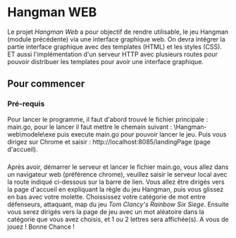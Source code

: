 # Hangman WEB
Le projet *Hangman Web* a pour objectif de rendre utilisable, le jeu Hangman (module précédente) via une interface graphique web. On devra intégrer la partie interface graphique avec des templates (HTML) et les styles (CSS). ET aussi l'implémentation d'un serveur HTTP avec plusieurs routes pour pouvoir distribuer les templates pour avoir une interface graphique.

## Pour commencer

### Pré-requis
Pour lancer le programme, il faut d'abord trouvé le fichier principale : main.go, pour le lancer il faut mettre le chemain suivant : \Hangman-web\modele\exe puis execute main.go pour pouvoir lancer le jeu.
Puis vous dirigez sur Chrome et saisir : http://localhost:8085/landingPage (page d'accueil).

###
Après avoir, démarrer le serveur et lancer le fichier main.go, vous allez dans un navigateur web (préférence chrome), veuillez saisir le serveur local avec la route indiqué ci-dessous sur la barre de lien. Vous allez être dirigés vers la page d'accueil en expliquant la règle du jeu Hangman, puis vous glissez en bas avec votre molette. Choississez votre catégorie de mot entre défenseurs, attaquant, map du jeu *_Tom Clancy's Rainbow Six Siege_*. 
Ensuite vous serez dirigés vers la page de jeu avec un mot aléatoire dans la catégorie que vous avez choisis, et 1 ou 2 lettres sera affichée(s). A vous de jouez ! Bonne Chance !





